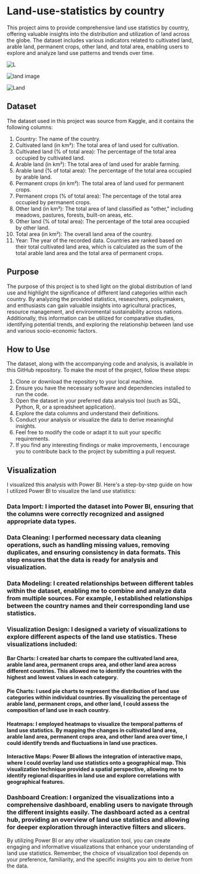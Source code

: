 # Land-use-statistics by country
This project aims to provide comprehensive land use statistics by country, offering valuable insights into the distribution and utilization of land across the globe. The dataset includes various indicators related to cultivated land, arable land, permanent crops, other land, and total area, enabling users to explore and analyze land use patterns and trends over time.

![L](https://github.com/Awaitingprof/EnglishPremier_league/assets/102805397/b888980e-9afc-4045-afca-c51d54a5ffe1)

![land image](https://github.com/Awaitingprof/EnglishPremier_league/assets/102805397/4bc9cfb6-0841-44a1-8eb3-478a647ae500)

![Land](https://github.com/Awaitingprof/EnglishPremier_league/assets/102805397/0d6b16ac-0283-4eef-8c1a-da6bdc9e2ee7)

## Dataset
The dataset used in this project  was source from Kaggle, and it contains the following columns:
1.	Country: The name of the country.
2.	Cultivated land (in km²): The total area of land used for cultivation.
3.	Cultivated land (% of total area): The percentage of the total area occupied by cultivated land.
4.	Arable land (in km²): The total area of land used for arable farming.
5.	Arable land (% of total area): The percentage of the total area occupied by arable land.
6.	Permanent crops (in km²): The total area of land used for permanent crops.
7.	Permanent crops (% of total area): The percentage of the total area occupied by permanent crops.
8.	Other land (in km²): The total area of land classified as "other," including meadows, pastures, forests, built-on areas, etc.
9.	Other land (% of total area): The percentage of the total area occupied by other land.
10.	Total area (in km²): The overall land area of the country.
11.	Year: The year of the recorded data.
Countries are ranked based on their total cultivated land area, which is calculated as the sum of the total arable land area and the total area of permanent crops.

## Purpose
The purpose of this project is to shed light on the global distribution of land use and highlight the significance of different land categories within each country. By analyzing the provided statistics, researchers, policymakers, and enthusiasts can gain valuable insights into agricultural practices, resource management, and environmental sustainability across nations. Additionally, this information can be utilized for comparative studies, identifying potential trends, and exploring the relationship between land use and various socio-economic factors.

## How to Use
The dataset, along with the accompanying code and analysis, is available in this GitHub repository. To make the most of the project, follow these steps:
1.	Clone or download the repository to your local machine.
2.	Ensure you have the necessary software and dependencies installed to run the code.
3.	Open the dataset in your preferred data analysis tool (such as SQL, Python, R, or a spreadsheet application).
4.	Explore the data columns and understand their definitions.
5.	Conduct your analysis or visualize the data to derive meaningful insights.
6.	Feel free to modify the code or adapt it to suit your specific requirements.
7.	If you find any interesting findings or make improvements, I encourage you to contribute back to the project by submitting a pull request.

## Visualization
I visualized this analysis with Power BI. 
Here's a step-by-step guide on how I utilized Power BI to visualize the land use statistics:
### Data Import: I imported the dataset into Power BI, ensuring that the columns were correctly recognized and assigned appropriate data types.
### Data Cleaning: I performed necessary data cleaning operations, such as handling missing values, removing duplicates, and ensuring consistency in data formats. This step ensures that the data is ready for analysis and visualization.
### Data Modeling: I created relationships between different tables within the dataset, enabling me to combine and analyze data from multiple sources. For example, I established relationships between the country names and their corresponding land use statistics.
### Visualization Design: I designed a variety of visualizations to explore different aspects of the land use statistics. These visualizations included:
#### Bar Charts: I created bar charts to compare the cultivated land area, arable land area, permanent crops area, and other land area across different countries. This allowed me to identify the countries with the highest and lowest values in each category.
#### Pie Charts: I used pie charts to represent the distribution of land use categories within individual countries. By visualizing the percentage of arable land, permanent crops, and other land, I could assess the composition of land use in each country.
#### Heatmaps: I employed heatmaps to visualize the temporal patterns of land use statistics. By mapping the changes in cultivated land area, arable land area, permanent crops area, and other land area over time, I could identify trends and fluctuations in land use practices.
#### Interactive Maps: Power BI allows the integration of interactive maps, where I could overlay land use statistics onto a geographical map. This visualization technique provided a spatial perspective, allowing me to identify regional disparities in land use and explore correlations with geographical features.
### Dashboard Creation: I organized the visualizations into a comprehensive dashboard, enabling users to navigate through the different insights easily. The dashboard acted as a central hub, providing an overview of land use statistics and allowing for deeper exploration through interactive filters and slicers.
By utilizing Power BI or any other visualization tool, you can create engaging and informative visualizations that enhance your understanding of land use statistics. Remember, the choice of visualization tool depends on your preference, familiarity, and the specific insights you aim to derive from the data.

